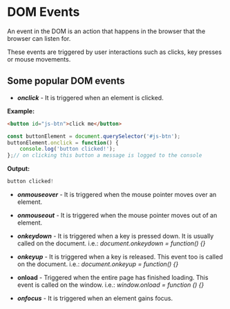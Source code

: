 # DOM Events

An event in the DOM is an action that happens in the browser that the browser can listen for.

These events are triggered by user interactions such as clicks, key presses or mouse movements.

## Some popular DOM events

- **_onclick_** - It is triggered when an element is clicked.

**Example:**

```html
<button id="js-btn">click me</button>
```

```js
const buttonElement = document.querySelector('#js-btn');
buttonElement.onclick = function() {
    console.log('button clicked!');
};// on clicking this button a message is logged to the console
```

**Output:**

```js
button clicked!
```

- **_onmouseover_** - It is triggered when the mouse pointer moves over an element.

- **_onmouseout_** - It is triggered when the mouse pointer moves out of an element.

- **_onkeydown_** - It is triggered when a key is pressed down. It is usually called on the document. i.e.: _document.onkeydown = function() {}_

- **_onkeyup_** - It is triggered when a key is released. This event too is called on the document. i.e.: _document.onkeyup = function() {}_

- **onload** - Triggered when the entire page has finished loading. This event is called on the window. i.e.: _window.onload = function () {}_

- **_onfocus_** - It is triggered when an element gains focus.

